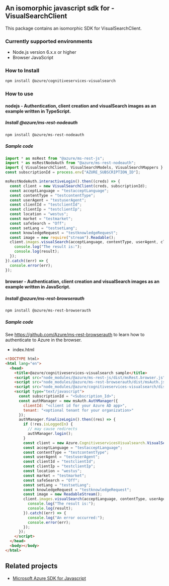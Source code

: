 ## An isomorphic javascript sdk for - VisualSearchClient

This package contains an isomorphic SDK for VisualSearchClient.

### Currently supported environments

- Node.js version 6.x.x or higher
- Browser JavaScript

### How to Install

```bash
npm install @azure/cognitiveservices-visualsearch
```

### How to use

#### nodejs - Authentication, client creation and visualSearch images as an example written in TypeScript.

##### Install @azure/ms-rest-nodeauth

```bash
npm install @azure/ms-rest-nodeauth
```

##### Sample code

```typescript
import * as msRest from "@azure/ms-rest-js";
import * as msRestNodeAuth from "@azure/ms-rest-nodeauth";
import { VisualSearchClient, VisualSearchModels, VisualSearchMappers } from "@azure/cognitiveservices-visualsearch";
const subscriptionId = process.env["AZURE_SUBSCRIPTION_ID"];

msRestNodeAuth.interactiveLogin().then((creds) => {
  const client = new VisualSearchClient(creds, subscriptionId);
  const acceptLanguage = "testacceptLanguage";
  const contentType = "testcontentType";
  const userAgent = "testuserAgent";
  const clientId = "testclientId";
  const clientIp = "testclientIp";
  const location = "westus";
  const market = "testmarket";
  const safeSearch = "Off";
  const setLang = "testsetLang";
  const knowledgeRequest = "testknowledgeRequest";
  const image = new require("stream").Readable();
  client.images.visualSearch(acceptLanguage, contentType, userAgent, clientId, clientIp, location, market, safeSearch, setLang, knowledgeRequest, image).then((result) => {
    console.log("The result is:");
    console.log(result);
  });
}).catch((err) => {
  console.error(err);
});
```

#### browser - Authentication, client creation and visualSearch images as an example written in JavaScript.

##### Install @azure/ms-rest-browserauth

```bash
npm install @azure/ms-rest-browserauth
```

##### Sample code

See https://github.com/Azure/ms-rest-browserauth to learn how to authenticate to Azure in the browser.

- index.html
```html
<!DOCTYPE html>
<html lang="en">
  <head>
    <title>@azure/cognitiveservices-visualsearch sample</title>
    <script src="node_modules/@azure/ms-rest-js/dist/msRest.browser.js"></script>
    <script src="node_modules/@azure/ms-rest-browserauth/dist/msAuth.js"></script>
    <script src="node_modules/@azure/cognitiveservices-visualsearch/dist/cognitiveservices-visualsearch.js"></script>
    <script type="text/javascript">
      const subscriptionId = "<Subscription_Id>";
      const authManager = new msAuth.AuthManager({
        clientId: "<client id for your Azure AD app>",
        tenant: "<optional tenant for your organization>"
      });
      authManager.finalizeLogin().then((res) => {
        if (!res.isLoggedIn) {
          // may cause redirects
          authManager.login();
        }
        const client = new Azure.CognitiveservicesVisualsearch.VisualSearchClient(res.creds, subscriptionId);
        const acceptLanguage = "testacceptLanguage";
        const contentType = "testcontentType";
        const userAgent = "testuserAgent";
        const clientId = "testclientId";
        const clientIp = "testclientIp";
        const location = "westus";
        const market = "testmarket";
        const safeSearch = "Off";
        const setLang = "testsetLang";
        const knowledgeRequest = "testknowledgeRequest";
        const image = new ReadableStream();
        client.images.visualSearch(acceptLanguage, contentType, userAgent, clientId, clientIp, location, market, safeSearch, setLang, knowledgeRequest, image).then((result) => {
          console.log("The result is:");
          console.log(result);
        }).catch((err) => {
          console.log("An error occurred:");
          console.error(err);
        });
      });
    </script>
  </head>
  <body></body>
</html>
```

## Related projects

- [Microsoft Azure SDK for Javascript](https://github.com/Azure/azure-sdk-for-js)
